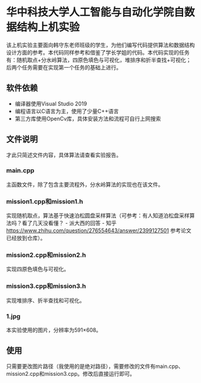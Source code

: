 # 华中科技大学人工智能与自动化学院自数据结构上机实验

该上机实验主要面向韩守东老师班级的学生，为他们编写代码提供算法和数据结构设计方面的参考。本代码同样参考和借鉴了学长学姐的代码。本代码实现的任务有：随机取点+分水岭算法，四原色填色与可视化，堆排序和折半查找+可视化；后两个任务需要在实现第一个任务的基础上进行。

## 软件依赖

+ 编译器使用Visual Studio 2019
+ 编程语言以C语言为主，使用了少量C++语言
+ 第三方库使用OpenCv库，具体安装方法和流程可自行上网搜索

## 文件说明

才此只简述文件内容，具体算法请查看实验报告。

### main.cpp

主函数文件，除了包含主要流程外，分水岭算法的实现也在该文件。

### mission1.cpp和mission1.h

实现随机取点，算法基于快速泊松圆盘采样算法（可参考：有人知道泊松盘采样算法吗？看了几天没看懂？ - 派大西的回答 - 知乎 https://www.zhihu.com/question/276554643/answer/2399127501     参考论文已经放到仓库）。

### mission2.cpp和mission2.h

实现四原色填色与可视化。

### mission3.cpp和mission3.h

实现堆排序、折半查找和可视化。

### 1.jpg

本实验使用的图片，分辨率为591×608。

## 使用

只需要更改图片路径（我使用的是绝对路径），需要修改的文件有main.cpp、mission2.cpp和mission3.cpp。修改后直接运行即可。